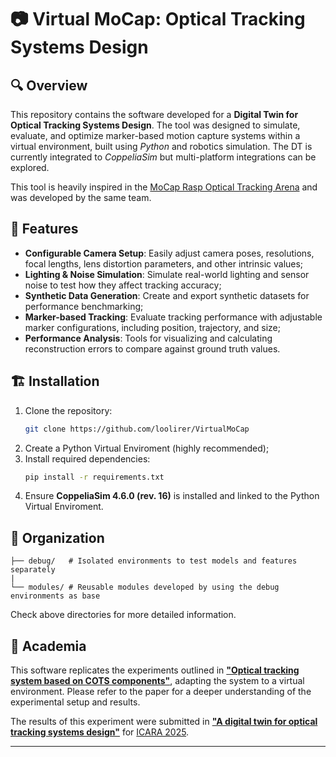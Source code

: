 # 📷 Virtual MoCap: Optical Tracking Systems Design

## 🔍 Overview

This repository contains the software developed for a **Digital Twin for Optical Tracking Systems Design**. The tool was designed to simulate, evaluate, and optimize marker-based motion capture systems within a virtual environment, built using *Python* and robotics simulation. The DT is currently integrated to *CoppeliaSim* but multi-platform integrations can be explored.  

This tool is heavily inspired in the [MoCap Rasp Optical Tracking Arena](https://github.com/debOliveira/MoCapRasp) and was developed by the same team. 

## 🔖 Features

- **Configurable Camera Setup**: Easily adjust camera poses, resolutions, focal lengths, lens distortion parameters, and other intrinsic values;
- **Lighting & Noise Simulation**: Simulate real-world lighting and sensor noise to test how they affect tracking accuracy;
- **Synthetic Data Generation**: Create and export synthetic datasets for performance benchmarking;
- **Marker-based Tracking**: Evaluate tracking performance with adjustable marker configurations, including position, trajectory, and size;
- **Performance Analysis**: Tools for visualizing and calculating reconstruction errors to compare against ground truth values.

## 🏗️ Installation 

1. Clone the repository:
    ```bash
    git clone https://github.com/loolirer/VirtualMoCap
    ```
2. Create a Python Virtual Enviroment (highly recommended);
3. Install required dependencies:
    ```bash
    pip install -r requirements.txt
    ```
4. Ensure **CoppeliaSim 4.6.0 (rev. 16)** is installed and linked to the Python Virtual Enviroment.

## 📂 Organization

    ├── debug/   # Isolated environments to test models and features separately 
    |
    └── modules/ # Reusable modules developed by using the debug environments as base 

Check above directories for more detailed information.

## 📖 Academia

This software replicates the experiments outlined in **["Optical tracking system based on COTS components"](https://ieeexplore.ieee.org/document/10053039)**, adapting the system to a virtual environment. Please refer to the paper for a deeper understanding of the experimental setup and results.

The results of this experiment were submitted in **["A digital twin for optical tracking systems design"]()** for [ICARA 2025](https://www.icara.us).

---